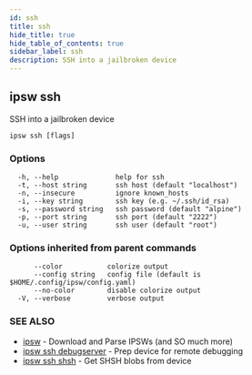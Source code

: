 ```yaml
---
id: ssh
title: ssh
hide_title: true
hide_table_of_contents: true
sidebar_label: ssh
description: SSH into a jailbroken device
---
```

## ipsw ssh

SSH into a jailbroken device

```
ipsw ssh [flags]
```

### Options

```
  -h, --help              help for ssh
  -t, --host string       ssh host (default "localhost")
  -n, --insecure          ignore known_hosts
  -i, --key string        ssh key (e.g. ~/.ssh/id_rsa)
  -s, --password string   ssh password (default "alpine")
  -p, --port string       ssh port (default "2222")
  -u, --user string       ssh user (default "root")
```

### Options inherited from parent commands

```
      --color           colorize output
      --config string   config file (default is $HOME/.config/ipsw/config.yaml)
      --no-color        disable colorize output
  -V, --verbose         verbose output
```

### SEE ALSO

* [ipsw](/docs/cli/ipsw)	 - Download and Parse IPSWs (and SO much more)
* [ipsw ssh debugserver](/docs/cli/ipsw/ssh/debugserver)	 - Prep device for remote debugging
* [ipsw ssh shsh](/docs/cli/ipsw/ssh/shsh)	 - Get SHSH blobs from device

